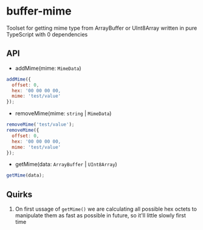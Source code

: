 # buffer-mime
Toolset for getting mime type from ArrayBuffer or UInt8Array written in pure TypeScript with 0 dependencies

## API
- addMime(mime: `MimeData`)
```js
addMime({ 
  offset: 0, 
  hex: '00 00 00 00, 
  mime: 'test/value'
});
```
- removeMime(mime: `string` | `MimeData`)
```js
removeMime('test/value');
removeMime({ 
  offset: 0, 
  hex: '00 00 00 00, 
  mime: 'test/value'
});
```
- getMime(data: `ArrayBuffer` | `UInt8Array`)
```js
getMime(data);
```

## Quirks
1. On first ussage of `getMime()` we are calculating all possible hex octets to manipulate them as fast as possible in future, so it'll little slowly first time